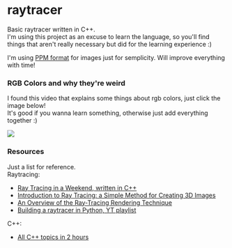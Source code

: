 # raytracer
Basic raytracer written in C++.\
I'm using this project as an excuse to learn the language, so you'll find things that aren't really necessary but did for the learning experience :)

I'm using [PPM format](https://en.wikipedia.org/wiki/Netpbm#PPM_example) for images just for semplicity. Will improve everything with time!

### RGB Colors and why they're weird
I found this video that explains some things about rgb colors, just click the image below!\
It's good if you wanna learn something, otherwise just add everything together :)

[![](https://img.youtube.com/vi/LKnqECcg6Gw/0.jpg)](https://www.youtube.com/watch?v=LKnqECcg6Gw)

### Resources
Just a list for reference.\
Raytracing:
- [Ray Tracing in a Weekend, written in C++](https://raytracing.github.io/books/RayTracingInOneWeekend.html)
- [Introduction to Ray Tracing: a Simple Method for Creating 3D Images](https://www.scratchapixel.com/lessons/3d-basic-rendering/introduction-to-ray-tracing/implementing-the-raytracing-algorithm)
- [An Overview of the Ray-Tracing Rendering Technique](https://www.scratchapixel.com/lessons/3d-basic-rendering/ray-tracing-overview/light-transport-ray-tracing-whitted)
- [Building a raytracer in Python, YT playlist](https://www.youtube.com/watch?v=KaCe63v4D_Q&list=PL8ENypDVcs3H-TxOXOzwDyCm5f2fGXlIS)

C++:
- [All C++ topics in 2 hours](https://youtu.be/6y0bp-mnYU0)
